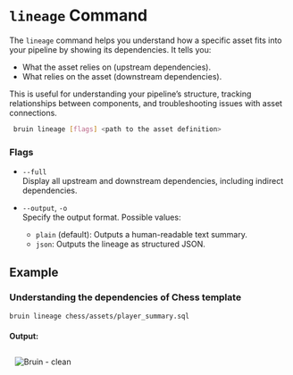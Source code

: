 # `lineage` Command

The `lineage` command helps you understand how a specific asset fits into your pipeline by showing its dependencies. It tells you:

- What the asset relies on (upstream dependencies).
- What relies on the asset (downstream dependencies).

This is useful for understanding your pipeline’s structure, tracking relationships between components, and troubleshooting issues with asset connections.

```bash
 bruin lineage [flags] <path to the asset definition>
```
### Flags

- `--full`  
  Display all upstream and downstream dependencies, including indirect dependencies.

- `--output`, `-o`  
  Specify the output format. Possible values:
    - `plain` (default): Outputs a human-readable text summary.
    - `json`: Outputs the lineage as structured JSON.

  
## Example

### Understanding the dependencies of Chess template 

``` bash
bruin lineage chess/assets/player_summary.sql 
```
#### Output:


<img alt="Bruin - clean" src="/lineage2.gif" style="margin: 10px;" />

